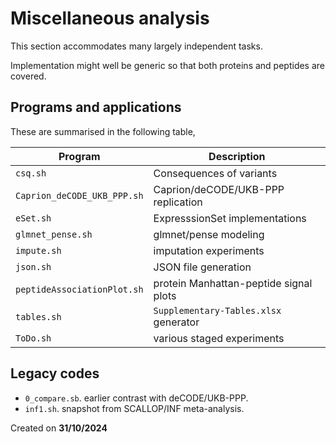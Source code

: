 # Miscellaneous analysis

This section accommodates many largely independent tasks.

Implementation might well be generic so that both proteins and peptides are covered.

## Programs and applications

These are summarised in the following table,

Program   | Description
----------|------------------------------------------------------------------------
`csq.sh` | Consequences of variants
`Caprion_deCODE_UKB_PPP.sh` | Caprion/deCODE/UKB-PPP replication
`eSet.sh` | ExpresssionSet implementations
`glmnet_pense.sh` | glmnet/pense modeling
`impute.sh` | imputation experiments
`json.sh` | JSON file generation
`peptideAssociationPlot.sh` | protein Manhattan-peptide signal plots
`tables.sh` | `Supplementary-Tables.xlsx` generator
`ToDo.sh` | various staged experiments

## Legacy codes

- `0_compare.sb`. earlier contrast with deCODE/UKB-PPP.
- `inf1.sh`. snapshot from SCALLOP/INF meta-analysis.

Created on **31/10/2024**
